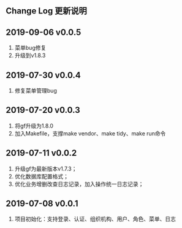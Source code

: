 Change Log 更新说明
------------------------------
## 2019-09-06 v0.0.5
1. 菜单bug修复
2. 升级到v1.8.3

## 2019-07-30 v0.0.4
1. 修复菜单管理bug

## 2019-07-20 v0.0.3
1. 将gf升级为1.8.0
2. 加入Makefile，支撑make vendor、make tidy、make run命令

## 2019-07-11 v0.0.2
1. 升级gf为最新版本v1.7.3；
2. 优化数据库配置格式；
3. 优化业务增删改查日志记录，加入操作统一日志记录；

## 2019-07-08 v0.0.1
1. 项目初始化：支持登录、认证、组织机构、用户、角色、菜单、日志


